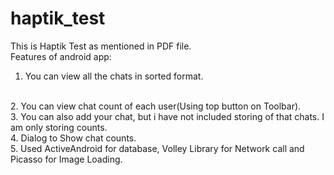 # haptik_test

This is Haptik Test as mentioned in PDF file.
<br />
Features of android app:
<br />
1. You can view all the chats in sorted format.
<br />
2. You can view chat count of each user(Using top button on Toolbar).
<br />
3. You can also add your chat, but i have not included storing of that chats. I am only storing counts.
<br />
4. Dialog to Show chat counts.
<br />
5. Used ActiveAndroid for database, Volley Library for Network call and Picasso for Image Loading.
